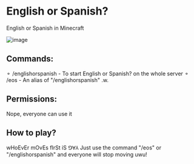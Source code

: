 # English or Spanish?
English or Spanish in Minecraft

![image](https://github.com/user-attachments/assets/f05fdff9-d303-4359-bad6-1faa36af4322)


## Commands:
⚬ /englishorspanish - To start English or Spanish? on the whole server
⚬ /eos - An alias of "/englishorspanish" .w.

## Permissions:
Nope, everyone can use it

## How to play?
wHoEvEr mOvEs fIrSt iS ꓨⱯ⅄
Just use the command "/eos" or "/englishorspanish" and everyone will stop moving uwu!
